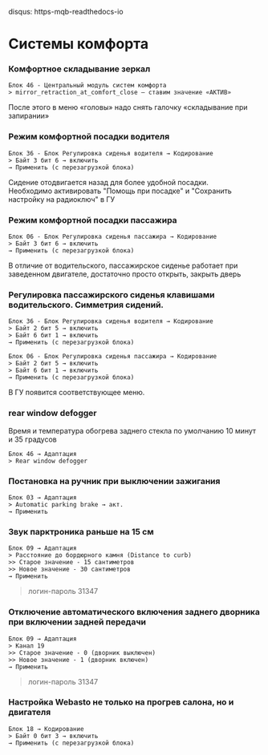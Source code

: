 disqus: https-mqb-readthedocs-io
# Системы комфорта

### Комфортное складывание зеркал

```
Блок 46 - Центральный модуль систем комфорта
> mirror_retraction_at_comfort_close – ставим значение «АКТИВ»
```
После этого в меню «головы» надо снять галочку «складывание при запирании»

### Режим комфортной посадки водителя

```
Блок 36 - Блок Регулировка сиденья водителя → Кодирование
> Байт 3 бит 6 → включить 
→ Применить (с перезагрузкой блока)
```
Сидение отодвигается назад для более удобной посадки.  
Необходимо активировать "Помощь при посадке" и "Сохранить настройку на радиоключ" в ГУ

### Режим комфортной посадки пассажира

```
Блок 06 - Блок Регулировка сиденья пассажира → Кодирование
> Байт 3 бит 6 → включить 
→ Применить (с перезагрузкой блока)
```

В отличие от водительского, пассажирское сиденье работает при заведенном двигателе, достаточно просто открыть, закрыть дверь

###  Регулировка пассажирского сиденья клавишами водительского. Симметрия сидений.

```
Блок 36 - Блок Регулировка сиденья водителя → Кодирование
> Байт 2 бит 5 → включить 
> Байт 6 бит 1 → включить 
→ Применить (с перезагрузкой блока)
```
```
Блок 06 - Блок Регулировка сиденья пассажира → Кодирование
> Байт 2 бит 5 → включить 
> Байт 6 бит 1 → включить 
→ Применить (с перезагрузкой блока)
```

В ГУ появится соответствующее меню.

### rear window defogger

Время и температура обогрева заднего стекла по умолчанию 10 минут и 35 градусов

```
Блок 46 → Адаптация
> Rear window defogger
```

### Постановка на ручник при выключении зажигания

```
Блок 03 → Адаптация
> Automatic parking brake → акт.
→ Применить
```

### Звук парктроника раньше на 15 см

```
Блок 09 → Адаптация
> Расстояние до бордюрного камня (Distance to curb)
>> Старое значение - 15 сантиметров
>> Новое значение - 30 сантиметров
→ Применить
```

> логин-пароль 31347	

### Отключение автоматического включения заднего дворника при включении задней передачи

```
Блок 09 → Адаптация
> Канал 19
>> Старое значение - 0 (дворник выключен)
>> Новое значение - 1 (дворник включен)
→ Применить
```

> логин-пароль 31347	

### Настройка Webasto не только на прогрев салона, но и двигателя

```
Блок 18 → Кодирование
> Байт 0 бит 3 → включить 
→ Применить (с перезагрузкой блока)
```